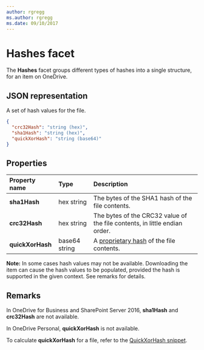 ```yaml
---
author: rgregg
ms.author: rgregg
ms.date: 09/10/2017
---
```

# Hashes facet

The **Hashes** facet groups different types of hashes into a single structure, for an item on OneDrive.

## JSON representation

A set of hash values for the file.

<!-- { "blockType": "resource", "@odata.type": "oneDrive.hashes" } -->
```json
{
  "crc32Hash": "string (hex)",
  "sha1Hash": "string (hex)",
  "quickXorHash": "string (base64)"
}
```
## Properties

| Property name | Type          | Description                                           |
|:--------------|:--------------|:------------------------------------------------------|
| **sha1Hash**  | hex string | The bytes of the SHA1 hash of the file contents. |
| **crc32Hash** | hex string | The bytes of the CRC32 value of the file contents, in little endian order.           |
| **quickXorHash** | base64 string | A [proprietary hash](../../code-snippets/quickxorhash.md) of the file contents.|

**Note:** In some cases hash values may not be available. Downloading the item
can cause the hash values to be populated, provided the hash is supported in the given context. See remarks for details.

## Remarks

In OneDrive for Business and SharePoint Server 2016, **sha1Hash** and **crc32Hash** are not available.

In OneDrive Personal, **quickXorHash** is not available.

To calculate **quickXorHash** for a file, refer to the [QuickXorHash snippet](../../code-snippets/quickxorhash.md).

<!-- {
  "type": "#page.annotation",
  "description": "The hashes facet provides hash identifiers for a file in OneDrive",
  "keywords": "hash,sha1,crc32,item,facet",
  "section": "documentation",
  "tocPath": "Facets/Hashes"
} -->
